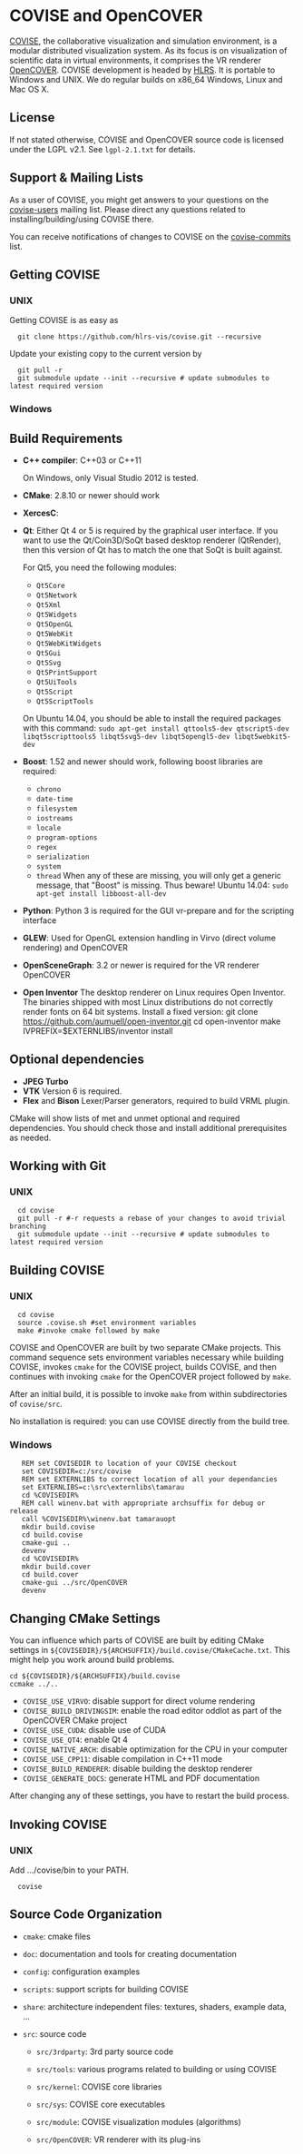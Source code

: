 COVISE and OpenCOVER
====================

[COVISE][1], the collaborative visualization and simulation environment, is a modular distributed visualization system.
As its focus is on visualization of scientific data in virtual environments, it comprises the VR renderer [OpenCOVER][2].
COVISE development is headed by [HLRS][3].
It is portable to Windows and UNIX. We do regular builds on x86_64 Windows, Linux and Mac OS X.

License
-------

If not stated otherwise, COVISE and OpenCOVER source code is licensed under the LGPL v2.1. See `lgpl-2.1.txt` for
details.


Support & Mailing Lists
-----------------------

As a user of COVISE, you might get answers to your questions on the [covise-users][4] mailing list.
Please direct any questions related to installing/building/using COVISE there.

You can receive notifications of changes to COVISE on the [covise-commits][5] list.


Getting COVISE
--------------

### UNIX

Getting COVISE is as easy as

      git clone https://github.com/hlrs-vis/covise.git --recursive

Update your existing copy to the current version by

      git pull -r
      git submodule update --init --recursive # update submodules to latest required version

### Windows


Build Requirements
------------------

- **C++ compiler**:
  C++03 or C++11

  On Windows, only Visual Studio 2012 is tested.
- **CMake**:
  2.8.10 or newer should work
- **XercesC**:
- **Qt**:
  Either Qt 4 or 5 is required by the graphical user interface.
  If you want to use the Qt/Coin3D/SoQt based desktop renderer (QtRender),
  then this version of Qt has to match the one that SoQt is built against.

  For Qt5, you need the following modules:
    - `Qt5Core`
    - `Qt5Network`
    - `Qt5Xml`
    - `Qt5Widgets`
    - `Qt5OpenGL`
    - `Qt5WebKit`
    - `Qt5WebKitWidgets`
    - `Qt5Gui`
    - `Qt5Svg`
    - `Qt5PrintSupport`
    - `Qt5UiTools`
    - `Qt5Script`
    - `Qt5ScriptTools`

  On Ubuntu 14.04, you should be able to install the required packages with
  this command:
  `sudo apt-get install qttools5-dev qtscript5-dev libqt5scripttools5 libqt5svg5-dev libqt5opengl5-dev libqt5webkit5-dev`

- **Boost**:
  1.52 and newer should work, following boost libraries are required:
    - `chrono`
    - `date-time`
    - `filesystem`
    - `iostreams`
    - `locale`
    - `program-options`
    - `regex`
    - `serialization`
    - `system`
    - `thread`
  When any of these are missing, you will only get a generic message, that "Boost" is missing. Thus beware!
  Ubuntu 14.04: `sudo apt-get install libboost-all-dev`
- **Python**:
  Python 3 is required for the GUI vr-prepare and for the scripting interface
- **GLEW**:
  Used for OpenGL extension handling in Virvo (direct volume rendering) and OpenCOVER
- **OpenSceneGraph**:
  3.2 or newer is required for the VR renderer OpenCOVER
- **Open Inventor**
  The desktop renderer on Linux requires Open Inventor.
  The binaries shipped with most Linux distributions do not correctly render fonts on 64
  bit systems.
  Install a fixed version:
        git clone https://github.com/aumuell/open-inventor.git
        cd open-inventor
        make IVPREFIX=$EXTERNLIBS/inventor install

Optional dependencies
---------------------
- **JPEG Turbo**
- **VTK**
  Version 6 is required.
- **Flex** and **Bison**
  Lexer/Parser generators, required to build VRML plugin.

CMake will show lists of met and unmet optional and required dependencies.
You should check those and install additional prerequisites as needed.


Working with Git
---------------

### UNIX
      cd covise
      git pull -r #-r requests a rebase of your changes to avoid trivial branching
      git submodule update --init --recursive # update submodules to latest required version

Building COVISE
---------------

### UNIX

      cd covise
      source .covise.sh #set environment variables
      make #invoke cmake followed by make

COVISE and OpenCOVER are built by two separate CMake projects.
This command sequence sets environment variables necessary while building
COVISE, invokes `cmake` for the COVISE project, builds COVISE, and then
continues with invoking `cmake` for the OpenCOVER project followed by `make`.

After an initial build, it is possible to invoke `make` from within
subdirectories of `covise/src`.

No installation is required: you can use COVISE directly from the build tree.

### Windows
       REM set COVISEDIR to location of your COVISE checkout
       set COVISEDIR=c:/src/covise
	   REM set EXTERNLIBS to correct location of all your dependancies
       set EXTERNLIBS=c:\src\externlibs\tamarau
       cd %COVISEDIR%
	   REM call winenv.bat with appropriate archsuffix for debug or release
       call %COVISEDIR%\winenv.bat tamarauopt
       mkdir build.covise
       cd build.covise
       cmake-gui ..
       devenv
       cd %COVISEDIR%
       mkdir build.cover
       cd build.cover
       cmake-gui ../src/OpenCOVER
       devenv


Changing CMake Settings
-----------------------
You can influence which parts of COVISE are built by editing CMake settings in
`${COVISEDIR}/${ARCHSUFFIX}/build.covise/CMakeCache.txt`.
This might help you work around build problems.

    cd ${COVISEDIR}/${ARCHSUFFIX}/build.covise
    ccmake ../..

- `COVISE_USE_VIRVO`: disable support for direct volume rendering
- `COVISE_BUILD_DRIVINGSIM`: enable the road editor oddlot as part of the OpenCOVER CMake project
- `COVISE_USE_CUDA`: disable use of CUDA
- `COVISE_USE_QT4`: enable Qt 4
- `COVISE_NATIVE_ARCH`: disable optimization for the CPU in your computer
- `COVISE_USE_CPP11`: disable compilation in C++11 mode
- `COVISE_BUILD_RENDERER`: disable building the desktop renderer
- `COVISE_GENERATE_DOCS`: generate HTML and PDF documentation

After changing any of these settings, you have to restart the build process.


Invoking COVISE
---------------

### UNIX

Add .../covise/bin to your PATH.

      covise


Source Code Organization
------------------------

- `cmake`:
  cmake files

- `doc`:
  documentation and tools for creating documentation

- `config`:
  configuration examples

- `scripts`:
  support scripts for building COVISE

- `share`:
  architecture independent files: textures, shaders, example data, ...

- `src`:
  source code

  - `src/3rdparty`:
    3rd party source code

  - `src/tools`:
    various programs related to building or using COVISE

  - `src/kernel`:
    COVISE core libraries

  - `src/sys`:
    COVISE core executables

  - `src/module`:
    COVISE visualization modules (algorithms)

  - `src/OpenCOVER`:
    VR renderer with its plug-ins


[1]:   http://www.hlrs.de/covise/
[2]:   http://www.hlrs.de/solutions-services/service-portfolio/visualization/covise/opencover/
[3]:   http://www.hlrs.de/
[4]:   https://listserv.uni-stuttgart.de/mailman/listinfo/covise-users
[5]:   https://listserv.uni-stuttgart.de/mailman/listinfo/covise-commits
